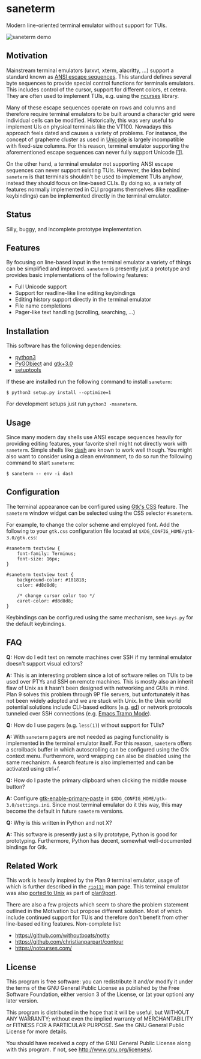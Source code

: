 # saneterm

Modern line-oriented terminal emulator without support for TUIs.

![saneterm demo](https://gist.githubusercontent.com/nmeum/51d89900c9c7beef49cace24ebc605ec/raw/14b9eeb25483c82fa3672875bb24ff33dbdf932a/saneterm.gif)

## Motivation

Mainstream terminal emulators (urxvt, xterm, alacritty, …) support a
standard known as [ANSI escape sequences][wikipedia ansi]. This standard
defines several byte sequences to provide special control
functions for terminals emulators. This includes control of the cursor,
support for different colors, et cetera. They are often used to
implement TUIs, e.g. using the [ncurses][ncurses web] library.

Many of these escape sequences operate on rows and columns and therefore
require terminal emulators to be built around a character grid were
individual cells can be modified. Historically, this was very useful to
implement UIs on physical terminals like the VT100. Nowadays this
approach feels dated and causes a variety of problems. For instance, the
concept of grapheme cluster as used in [Unicode][unicode web] is largely
incompatible with fixed-size columns. For this reason, terminal
emulator supporting the aforementioned escape sequences can never fully
support Unicode [\[1\]][variable-width glyphs].

On the other hand, a terminal emulator not supporting ANSI escape
sequences can never support existing TUIs. However, the idea behind
`saneterm` is that terminals shouldn't be used to implement TUIs anyhow,
instead they should focus on line-based CLIs. By doing so, a variety of
features normally implemented in CLI programs themselves (like
[readline][readline web]-keybindings) can be implemented directly in the
terminal emulator.

## Status

Silly, buggy, and incomplete prototype implementation.

## Features

By focusing on line-based input in the terminal emulator a variety of
things can be simplified and improved. `saneterm` is presently just a
prototype and provides basic implementations of the following features:

* Full Unicode support
* Support for readline-like line editing keybindings
* Editing history support directly in the terminal emulator
* File name completions
* Pager-like text handling (scrolling, searching, …)

## Installation

This software has the following dependencies:

* [python3][python web]
* [PyGObject][PyGObject web] and [gtk+3.0][gtk web]
* [setuptools][setuptools web]

If these are installed run the following command to install `saneterm`:

	$ python3 setup.py install --optimize=1

For development setups just run `python3 -msaneterm`.

## Usage

Since many modern day shells use ANSI escape sequences heavily for
providing editing features, your favorite shell might not directly work
with `saneterm`. Simple shells like [dash][dash web] are known to work
well though. You might also want to consider using a clean environment,
to do so run the following command to start `saneterm`:

	$ saneterm -- env -i dash

## Configuration

The terminal appearance can be configured using [Gtk's CSS][gtk css]
feature. The `saneterm` window widget can be selected using the CSS
selector `#saneterm`.

For example, to change the color scheme and employed font. Add the
following to your `gtk.css` configuration file located at
`$XDG_CONFIG_HOME/gtk-3.0/gtk.css`:

	#saneterm textview {
		font-family: Terminus;
		font-size: 16px;
	}

	#saneterm textview text {
		background-color: #181818;
		color: #d8d8d8;

		/* change cursor color too */
		caret-color: #d8d8d8;
	}

Keybindings can be configured using the same mechanism, see `keys.py`
for the default keybindings.

## FAQ

**Q:** How do I edit text on remote machines over SSH if my terminal
emulator doesn't support visual editors?

**A:** This is an interesting problem since a lot of software
relies on TUIs to be used over PTYs and SSH on remote machines. This is
mostly also an inherit flaw of Unix as it hasn't been designed with
networking and GUIs in mind. Plan 9 solves this problem through 9P file
servers, but unfortunately it has not been widely adopted and we are
stuck with Unix. In the Unix world potential solutions include
CLI-based editors (e.g. [ed][wikipedia ed]) or network protocols
tunneled over SSH connections (e.g.  [Emacs Tramp Mode][emacs tramp mode]).

**Q:** How do I use pagers (e.g. `less(1)`) without support for TUIs?

**A:** With `saneterm` pagers are not needed as paging functionality is
implemented in the terminal emulator itself. For this reason, `saneterm`
offers a scrollback buffer in which autoscrolling can be configured
using the Gtk context menu. Furthermore, word wrapping can also be
disabled using the same mechanism. A search feature is also implemented
and can be activated using ctrl+f.

**Q:** How do I paste the primary clipboard when clicking the middle
mouse button?

**A:** Configure [gtk-enable-primary-paste][gtk primary paste] in
`$XDG_CONFIG_HOME/gtk-3.0/settings.ini`. Since most terminal emulator do
it this way, this may become the default in future `saneterm` versions.

**Q:** Why is this written in Python and not X?

**A:** This software is presently just a silly prototype, Python is good
for prototyping. Furthermore, Python has decent, somewhat well-documented
bindings for Gtk.

## Related Work

This work is heavily inspired by the Plan 9 terminal emulator, usage of
which is further described in the [`rio(1)`][rio man page] man page.
This terminal emulator was also [ported to Unix][9term man page] as part
of [plan9port][plan9port web].

There are also a few projects which seem to share the problem statement
outlined in the Motivation but propose different solution. Most of
which include continued support for TUIs and therefore don't benefit
from other line-based editing features. Non-complete list:

* https://github.com/withoutboats/notty
* https://github.com/christianparpart/contour
* https://notcurses.com/

## License

This program is free software: you can redistribute it and/or modify it
under the terms of the GNU General Public License as published by the
Free Software Foundation, either version 3 of the License, or (at your
option) any later version.

This program is distributed in the hope that it will be useful, but
WITHOUT ANY WARRANTY; without even the implied warranty of
MERCHANTABILITY or FITNESS FOR A PARTICULAR PURPOSE. See the GNU General
Public License for more details.

You should have received a copy of the GNU General Public License along
with this program. If not, see <http://www.gnu.org/licenses/>.

[ncurses web]: https://invisible-island.net/ncurses/
[wikipedia ansi]: https://en.wikipedia.org/wiki/ANSI_escape_code
[wikipedia zwj]: https://en.wikipedia.org/wiki/Zero-width_joiner
[unicode web]: https://www.unicode.org/
[readline web]: https://tiswww.case.edu/php/chet/readline/rltop.html
[python web]: https://www.python.org/
[PyGObject web]: https://pygobject.readthedocs.io/en/latest/
[gtk web]: https://gtk.org/
[setuptools web]: https://pypi.python.org/pypi/setuptools
[wikipedia ed]: https://en.wikipedia.org/wiki/Ed_(text_editor)
[emacs tramp mode]: https://www.emacswiki.org/emacs/TrampMode
[variable-width glyphs]: https://gitlab.freedesktop.org/terminal-wg/specifications/-/issues/21
[rio man page]: https://9p.io/magic/man2html/1/rio
[9term man page]: https://9fans.github.io/plan9port/man/man1/9term.html
[plan9port web]: https://9fans.github.io/plan9port/
[gtk css]: https://developer.gnome.org/gtk3/stable/chap-css-overview.html
[dash web]: http://gondor.apana.org.au/~herbert/dash/
[gtk primary paste]: https://developer.gnome.org/gtk3/stable/GtkSettings.html#GtkSettings--gtk-enable-primary-paste
